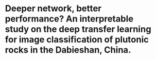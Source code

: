 # Deeper network, better performance? An interpretable study on the deep transfer learning for image classification of plutonic rocks in the Dabieshan, China.
